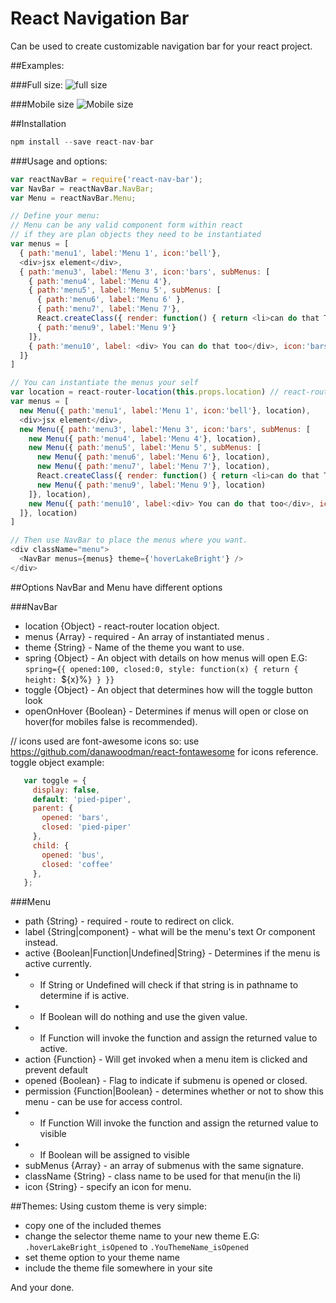 React Navigation Bar
=========================

Can be used to create customizable navigation bar for your react project.

##Examples:

###Full size:
![full size](https://raw.githubusercontent.com/yanivkalfa/react-nav-bar/master/assets/full-size-menu.png)

###Mobile size
![Mobile size](https://raw.githubusercontent.com/yanivkalfa/react-nav-bar/master/assets/mobile-size-menu.png)

##Installation

```javascript
npm install --save react-nav-bar
```

###Usage and options:

```javascript
var reactNavBar = require('react-nav-bar');
var NavBar = reactNavBar.NavBar;
var Menu = reactNavBar.Menu;

// Define your menu:
// Menu can be any valid component form within react
// if they are plan objects they need to be instantiated
var menus = [
  { path:'menu1', label:'Menu 1', icon:'bell'},
  <div>jsx element</div>,
  { path:'menu3', label:'Menu 3', icon:'bars', subMenus: [
    { path:'menu4', label:'Menu 4'},
    { path:'menu5', label:'Menu 5', subMenus: [
      { path:'menu6', label:'Menu 6' },
      { path:'menu7', label:'Menu 7'},
      React.createClass({ render: function() { return <li>can do that TOO</li>; } }),
      { path:'menu9', label:'Menu 9'}
    ]},
    { path:'menu10', label: <div> You can do that too</div>, icon:'bars'}
  ]}
]

// You can instantiate the menus your self
var location = react-router-location(this.props.location) // react-router location
var menus = [
  new Menu({ path:'menu1', label:'Menu 1', icon:'bell'}, location),
  <div>jsx element</div>,
  new Menu({ path:'menu3', label:'Menu 3', icon:'bars', subMenus: [
    new Menu({ path:'menu4', label:'Menu 4'}, location),
    new Menu({ path:'menu5', label:'Menu 5', subMenus: [
      new Menu({ path:'menu6', label:'Menu 6'}, location),
      new Menu({ path:'menu7', label:'Menu 7'}, location),
      React.createClass({ render: function() { return <li>can do that TOO</li>; } }),
      new Menu({ path:'menu9', label:'Menu 9'}, location)
    ]}, location),
    new Menu({ path:'menu10', label:<div> You can do that too</div>, icon:'bars'}, location)
  ]}, location)
]

// Then use NavBar to place the menus where you want.
<div className="menu">
  <NavBar menus={menus} theme={'hoverLakeBright'} />
</div>
```

##Options
NavBar and Menu have different options

###NavBar

 * location {Object} - react-router location object.
 * menus {Array} - required  - An array of instantiated menus  .
 * theme {String}  - Name of the theme you want to use.
 * spring {Object}  - An object with details on how menus will open E.G: `spring={{ opened:100, closed:0, style: function(x) { return { height: `${x}%`} } }}`
 * toggle {Object}  - An object that determines how will the toggle button look
 * openOnHover {Boolean}  - Determines if menus will open or close on hover(for mobiles false is recommended).

// icons used are font-awesome icons so: use https://github.com/danawoodman/react-fontawesome for icons reference.
 toggle object example:
 ```javascript
    var toggle = {
      display: false,
      default: 'pied-piper',
      parent: {
        opened: 'bars',
        closed: 'pied-piper'
      },
      child: {
        opened: 'bus',
        closed: 'coffee'
      },
    };
 ```

###Menu

 * path {String} - required  - route to redirect on click.
 * label {String|component} - what will be the menu's text Or component instead.
 * active {Boolean|Function|Undefined|String} - Determines if the menu is active currently.
 *   - If String or Undefined will check if that string is in pathname to determine if is active.
 *   - If Boolean will do nothing and use the given value.
 *   - If Function will invoke the function and assign the returned value to active.
 * action {Function} - Will get invoked when a menu item is clicked and prevent default
 * opened {Boolean} - Flag to indicate if submenu is opened or closed.
 * permission {Function|Boolean} - determines whether or not to show this menu - can be use for access control.
 *   - If Function Will invoke the function and assign the returned value to visible
 *   - If Boolean will be assigned to visible
 *   subMenus {Array} - an array of submenus with the same signature.
 * className {String} - class name to be used for that menu(in the li)
 * icon {String} - specify an icon for menu.


##Themes:
Using custom theme is very simple:

 * copy one of the included themes
 * change the selector theme name to your new theme E.G: `.hoverLakeBright_isOpened` to `.YouThemeName_isOpened`
 * set theme option to your theme name
 * include the theme file somewhere in your site

And your done.







